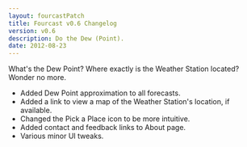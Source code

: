 ```yaml
---
layout: fourcastPatch
title: Fourcast v0.6 Changelog
version: v0.6
description: Do the Dew (Point).
date: 2012-08-23
---
```


What's the Dew Point? Where exactly is the Weather Station located? Wonder no more.

* Added Dew Point approximation to all forecasts.
* Added a link to view a map of the Weather Station's location, if available.
* Changed the Pick a Place icon to be more intuitive.
* Added contact and feedback links to About page.
* Various minor UI tweaks.